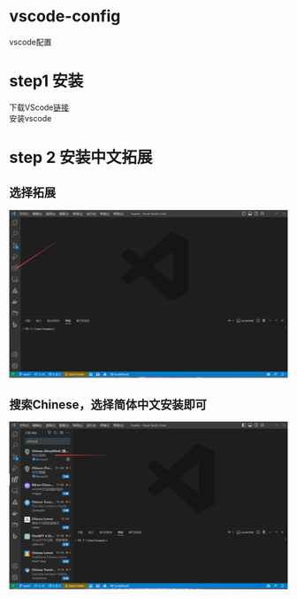 # vscode-config
vscode配置
# step1 安装
 下载VScode[链接](https://code.visualstudio.com/)  
 安装vscode
# step 2 安装中文拓展
## 选择拓展  
![](https://github.com/Gyxqq/vscode-config/blob/main/src/image.png)
## 搜索Chinese，选择简体中文安装即可  
![](https://github.com/Gyxqq/vscode-config/blob/main/src/1.png)
